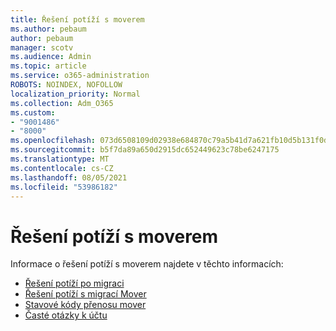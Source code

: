 ```yaml
---
title: Řešení potíží s moverem
ms.author: pebaum
author: pebaum
manager: scotv
ms.audience: Admin
ms.topic: article
ms.service: o365-administration
ROBOTS: NOINDEX, NOFOLLOW
localization_priority: Normal
ms.collection: Adm_O365
ms.custom:
- "9001486"
- "8000"
ms.openlocfilehash: 073d6508109d02938e684870c79a5b41d7a621fb10d5b131f0d9103901fce460
ms.sourcegitcommit: b5f7da89a650d2915dc652449623c78be6247175
ms.translationtype: MT
ms.contentlocale: cs-CZ
ms.lasthandoff: 08/05/2021
ms.locfileid: "53986182"
---
```

# <a name="mover-troubleshooting"></a>Řešení potíží s moverem

Informace o řešení potíží s moverem najdete v těchto informacích:

- [Řešení potíží po migraci](https://docs.microsoft.com/sharepointmigration/mover-post-migration-troubleshooting)  
- [Řešení potíží s migrací Mover](https://docs.microsoft.com/sharepointmigration/mover-error-faq)  
- [Stavové kódy přenosu mover](https://docs.microsoft.com/sharepointmigration/mover-transfer-status-codes)
- [Časté otázky k účtu](https://docs.microsoft.com/sharepointmigration/mover-account-faq)
